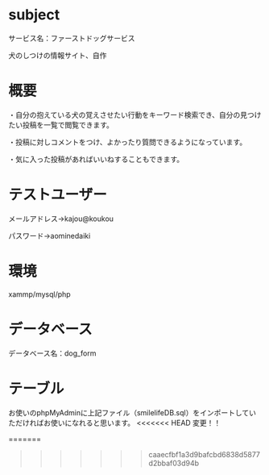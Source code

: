 # subject
サービス名：ファーストドッグサービス

犬のしつけの情報サイト、自作

# 概要

・自分の抱えている犬の覚えさせたい行動をキーワード検索でき、自分の見つけたい投稿を一覧で閲覧できます。

・投稿に対しコメントをつけ、よかったり質問できるようになっています。

・気に入った投稿があればいいねすることもできます。

# テストユーザー

メールアドレス→kajou@koukou

パスワード→aominedaiki

# 環境

xammp/mysql/php


# データベース

データベース名：dog_form


# テーブル

お使いのphpMyAdminに上記ファイル（smilelifeDB.sql）をインポートしていただければお使いになれると思います。
<<<<<<< HEAD
変更！！

=======
>>>>>>> caaecfbf1a3d9bafcbd6838d5877d2bbaf03d94b
